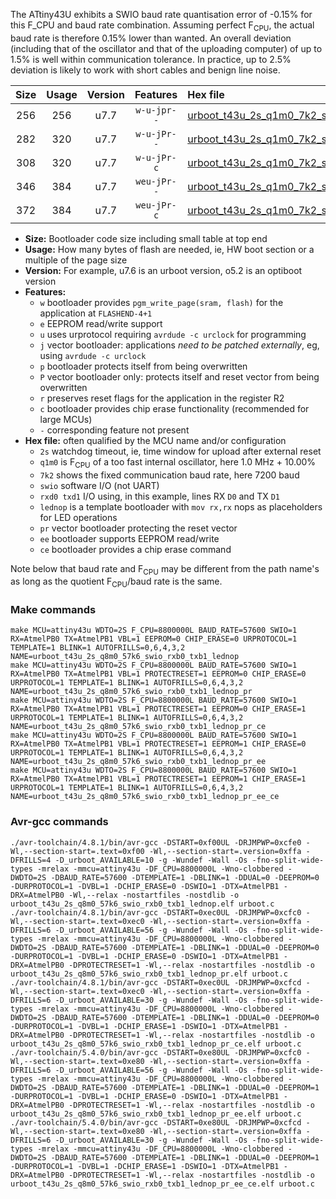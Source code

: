 The ATtiny43U exhibits a SWIO baud rate quantisation error of -0.15% for this F_CPU and baud rate combination. Assuming perfect F<sub>CPU</sub>, the actual baud rate is therefore 0.15% lower than wanted. An overall deviation (including that of the oscillator and that of the uploading computer) of up to 1.5% is well within communication tolerance. In practice, up to 2.5% deviation is likely to work with short cables and benign line noise.

|Size|Usage|Version|Features|Hex file|
|:-:|:-:|:-:|:-:|:--|
|256|256|u7.7|`w-u-jpr--`|[urboot_t43u_2s_q1m0_7k2_swio_rxb0_txb1_lednop.hex](https://raw.githubusercontent.com/stefanrueger/urboot.hex/main/mcus/attiny43u/watchdog_2_s/internal_oscillator_q%2B10.00%25/%2B1m000000_hz/%2B%2B%2B7k2_baud/swio_rxb0_txb1/lednop/urboot_t43u_2s_q1m0_7k2_swio_rxb0_txb1_lednop.hex)|
|282|320|u7.7|`w-u-jPr--`|[urboot_t43u_2s_q1m0_7k2_swio_rxb0_txb1_lednop_pr.hex](https://raw.githubusercontent.com/stefanrueger/urboot.hex/main/mcus/attiny43u/watchdog_2_s/internal_oscillator_q%2B10.00%25/%2B1m000000_hz/%2B%2B%2B7k2_baud/swio_rxb0_txb1/lednop/urboot_t43u_2s_q1m0_7k2_swio_rxb0_txb1_lednop_pr.hex)|
|308|320|u7.7|`w-u-jPr-c`|[urboot_t43u_2s_q1m0_7k2_swio_rxb0_txb1_lednop_pr_ce.hex](https://raw.githubusercontent.com/stefanrueger/urboot.hex/main/mcus/attiny43u/watchdog_2_s/internal_oscillator_q%2B10.00%25/%2B1m000000_hz/%2B%2B%2B7k2_baud/swio_rxb0_txb1/lednop/urboot_t43u_2s_q1m0_7k2_swio_rxb0_txb1_lednop_pr_ce.hex)|
|346|384|u7.7|`weu-jPr--`|[urboot_t43u_2s_q1m0_7k2_swio_rxb0_txb1_lednop_pr_ee.hex](https://raw.githubusercontent.com/stefanrueger/urboot.hex/main/mcus/attiny43u/watchdog_2_s/internal_oscillator_q%2B10.00%25/%2B1m000000_hz/%2B%2B%2B7k2_baud/swio_rxb0_txb1/lednop/urboot_t43u_2s_q1m0_7k2_swio_rxb0_txb1_lednop_pr_ee.hex)|
|372|384|u7.7|`weu-jPr-c`|[urboot_t43u_2s_q1m0_7k2_swio_rxb0_txb1_lednop_pr_ee_ce.hex](https://raw.githubusercontent.com/stefanrueger/urboot.hex/main/mcus/attiny43u/watchdog_2_s/internal_oscillator_q%2B10.00%25/%2B1m000000_hz/%2B%2B%2B7k2_baud/swio_rxb0_txb1/lednop/urboot_t43u_2s_q1m0_7k2_swio_rxb0_txb1_lednop_pr_ee_ce.hex)|

- **Size:** Bootloader code size including small table at top end
- **Usage:** How many bytes of flash are needed, ie, HW boot section or a multiple of the page size
- **Version:** For example, u7.6 is an urboot version, o5.2 is an optiboot version
- **Features:**
  + `w` bootloader provides `pgm_write_page(sram, flash)` for the application at `FLASHEND-4+1`
  + `e` EEPROM read/write support
  + `u` uses urprotocol requiring `avrdude -c urclock` for programming
  + `j` vector bootloader: applications *need to be patched externally*, eg, using `avrdude -c urclock`
  + `p` bootloader protects itself from being overwritten
  + `P` vector bootloader only: protects itself and reset vector from being overwritten
  + `r` preserves reset flags for the application in the register R2
  + `c` bootloader provides chip erase functionality (recommended for large MCUs)
  + `-` corresponding feature not present
- **Hex file:** often qualified by the MCU name and/or configuration
  + `2s` watchdog timeout, ie, time window for upload after external reset
  + `q1m0` is F<sub>CPU</sub> of a too fast internal oscillator, here 1.0 MHz + 10.00%
  + `7k2` shows the fixed communication baud rate, here 7200 baud
  + `swio` software I/O (not UART)
  + `rxd0 txd1` I/O using, in this example, lines RX `D0` and TX `D1`
  + `lednop` is a template bootloader with `mov rx,rx` nops as placeholders for LED operations
  + `pr` vector bootloader protecting the reset vector
  + `ee` bootloader supports EEPROM read/write
  + `ce` bootloader provides a chip erase command


Note below that baud rate and F<sub>CPU</sub> may be different from the path name's as long as the quotient F<sub>CPU</sub>/baud rate is the same.

### Make commands
```
make MCU=attiny43u WDTO=2S F_CPU=8800000L BAUD_RATE=57600 SWIO=1 RX=AtmelPB0 TX=AtmelPB1 VBL=1 EEPROM=0 CHIP_ERASE=0 URPROTOCOL=1 TEMPLATE=1 BLINK=1 AUTOFRILLS=0,6,4,3,2 NAME=urboot_t43u_2s_q8m0_57k6_swio_rxb0_txb1_lednop
make MCU=attiny43u WDTO=2S F_CPU=8800000L BAUD_RATE=57600 SWIO=1 RX=AtmelPB0 TX=AtmelPB1 VBL=1 PROTECTRESET=1 EEPROM=0 CHIP_ERASE=0 URPROTOCOL=1 TEMPLATE=1 BLINK=1 AUTOFRILLS=0,6,4,3,2 NAME=urboot_t43u_2s_q8m0_57k6_swio_rxb0_txb1_lednop_pr
make MCU=attiny43u WDTO=2S F_CPU=8800000L BAUD_RATE=57600 SWIO=1 RX=AtmelPB0 TX=AtmelPB1 VBL=1 PROTECTRESET=1 EEPROM=0 CHIP_ERASE=1 URPROTOCOL=1 TEMPLATE=1 BLINK=1 AUTOFRILLS=0,6,4,3,2 NAME=urboot_t43u_2s_q8m0_57k6_swio_rxb0_txb1_lednop_pr_ce
make MCU=attiny43u WDTO=2S F_CPU=8800000L BAUD_RATE=57600 SWIO=1 RX=AtmelPB0 TX=AtmelPB1 VBL=1 PROTECTRESET=1 EEPROM=1 CHIP_ERASE=0 URPROTOCOL=1 TEMPLATE=1 BLINK=1 AUTOFRILLS=0,6,4,3,2 NAME=urboot_t43u_2s_q8m0_57k6_swio_rxb0_txb1_lednop_pr_ee
make MCU=attiny43u WDTO=2S F_CPU=8800000L BAUD_RATE=57600 SWIO=1 RX=AtmelPB0 TX=AtmelPB1 VBL=1 PROTECTRESET=1 EEPROM=1 CHIP_ERASE=1 URPROTOCOL=1 TEMPLATE=1 BLINK=1 AUTOFRILLS=0,6,4,3,2 NAME=urboot_t43u_2s_q8m0_57k6_swio_rxb0_txb1_lednop_pr_ee_ce
```

### Avr-gcc commands
```
./avr-toolchain/4.8.1/bin/avr-gcc -DSTART=0xf00UL -DRJMPWP=0xcfe0 -Wl,--section-start=.text=0xf00 -Wl,--section-start=.version=0xffa -DFRILLS=4 -D_urboot_AVAILABLE=10 -g -Wundef -Wall -Os -fno-split-wide-types -mrelax -mmcu=attiny43u -DF_CPU=8800000L -Wno-clobbered -DWDTO=2S -DBAUD_RATE=57600 -DTEMPLATE=1 -DBLINK=1 -DDUAL=0 -DEEPROM=0 -DURPROTOCOL=1 -DVBL=1 -DCHIP_ERASE=0 -DSWIO=1 -DTX=AtmelPB1 -DRX=AtmelPB0 -Wl,--relax -nostartfiles -nostdlib -o urboot_t43u_2s_q8m0_57k6_swio_rxb0_txb1_lednop.elf urboot.c
./avr-toolchain/4.8.1/bin/avr-gcc -DSTART=0xec0UL -DRJMPWP=0xcfc0 -Wl,--section-start=.text=0xec0 -Wl,--section-start=.version=0xffa -DFRILLS=6 -D_urboot_AVAILABLE=56 -g -Wundef -Wall -Os -fno-split-wide-types -mrelax -mmcu=attiny43u -DF_CPU=8800000L -Wno-clobbered -DWDTO=2S -DBAUD_RATE=57600 -DTEMPLATE=1 -DBLINK=1 -DDUAL=0 -DEEPROM=0 -DURPROTOCOL=1 -DVBL=1 -DCHIP_ERASE=0 -DSWIO=1 -DTX=AtmelPB1 -DRX=AtmelPB0 -DPROTECTRESET=1 -Wl,--relax -nostartfiles -nostdlib -o urboot_t43u_2s_q8m0_57k6_swio_rxb0_txb1_lednop_pr.elf urboot.c
./avr-toolchain/4.8.1/bin/avr-gcc -DSTART=0xec0UL -DRJMPWP=0xcfcd -Wl,--section-start=.text=0xec0 -Wl,--section-start=.version=0xffa -DFRILLS=6 -D_urboot_AVAILABLE=30 -g -Wundef -Wall -Os -fno-split-wide-types -mrelax -mmcu=attiny43u -DF_CPU=8800000L -Wno-clobbered -DWDTO=2S -DBAUD_RATE=57600 -DTEMPLATE=1 -DBLINK=1 -DDUAL=0 -DEEPROM=0 -DURPROTOCOL=1 -DVBL=1 -DCHIP_ERASE=1 -DSWIO=1 -DTX=AtmelPB1 -DRX=AtmelPB0 -DPROTECTRESET=1 -Wl,--relax -nostartfiles -nostdlib -o urboot_t43u_2s_q8m0_57k6_swio_rxb0_txb1_lednop_pr_ce.elf urboot.c
./avr-toolchain/5.4.0/bin/avr-gcc -DSTART=0xe80UL -DRJMPWP=0xcfc0 -Wl,--section-start=.text=0xe80 -Wl,--section-start=.version=0xffa -DFRILLS=6 -D_urboot_AVAILABLE=56 -g -Wundef -Wall -Os -fno-split-wide-types -mrelax -mmcu=attiny43u -DF_CPU=8800000L -Wno-clobbered -DWDTO=2S -DBAUD_RATE=57600 -DTEMPLATE=1 -DBLINK=1 -DDUAL=0 -DEEPROM=1 -DURPROTOCOL=1 -DVBL=1 -DCHIP_ERASE=0 -DSWIO=1 -DTX=AtmelPB1 -DRX=AtmelPB0 -DPROTECTRESET=1 -Wl,--relax -nostartfiles -nostdlib -o urboot_t43u_2s_q8m0_57k6_swio_rxb0_txb1_lednop_pr_ee.elf urboot.c
./avr-toolchain/5.4.0/bin/avr-gcc -DSTART=0xe80UL -DRJMPWP=0xcfcd -Wl,--section-start=.text=0xe80 -Wl,--section-start=.version=0xffa -DFRILLS=6 -D_urboot_AVAILABLE=30 -g -Wundef -Wall -Os -fno-split-wide-types -mrelax -mmcu=attiny43u -DF_CPU=8800000L -Wno-clobbered -DWDTO=2S -DBAUD_RATE=57600 -DTEMPLATE=1 -DBLINK=1 -DDUAL=0 -DEEPROM=1 -DURPROTOCOL=1 -DVBL=1 -DCHIP_ERASE=1 -DSWIO=1 -DTX=AtmelPB1 -DRX=AtmelPB0 -DPROTECTRESET=1 -Wl,--relax -nostartfiles -nostdlib -o urboot_t43u_2s_q8m0_57k6_swio_rxb0_txb1_lednop_pr_ee_ce.elf urboot.c
```

